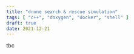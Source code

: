 ```yaml
---
title: "drone search & rescue simulation"
tags: [ "c++", "doxygen", "docker", "shell" ]
draft: true
date: 2021-12-21
---
```

tbc
